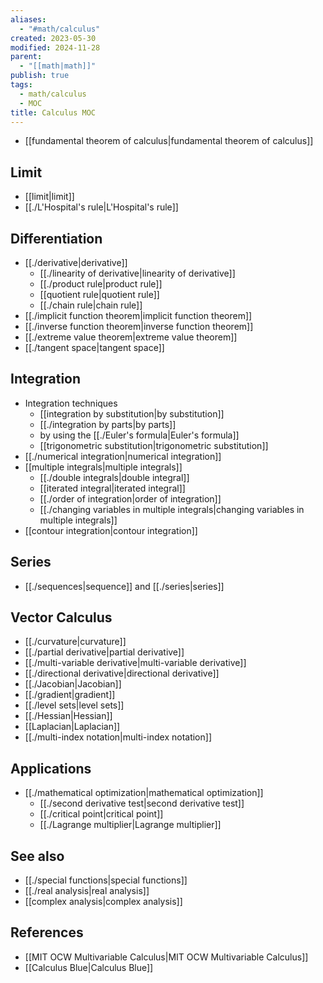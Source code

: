 ```yaml
---
aliases:
  - "#math/calculus"
created: 2023-05-30
modified: 2024-11-28
parent:
  - "[[math|math]]"
publish: true
tags:
  - math/calculus
  - MOC
title: Calculus MOC
---
```

- [[fundamental theorem of calculus|fundamental theorem of calculus]]

## Limit
- [[limit|limit]]
- [[./L'Hospital's rule|L'Hospital's rule]]
## Differentiation
- [[./derivative|derivative]]
  - [[./linearity of derivative|linearity of derivative]]
  - [[./product rule|product rule]]
  - [[quotient rule|quotient rule]]
  - [[./chain rule|chain rule]]
- [[./implicit function theorem|implicit function theorem]]
- [[./inverse function theorem|inverse function theorem]]
- [[./extreme value theorem|extreme value theorem]]
- [[./tangent space|tangent space]]

## Integration
- Integration techniques
  - [[integration by substitution|by substitution]]
  - [[./integration by parts|by parts]]
  - by using the [[./Euler's formula|Euler's formula]]
  - [[trigonometric substitution|trigonometric substitution]]
- [[./numerical integration|numerical integration]]
- [[multiple integrals|multiple integrals]]
  - [[./double integrals|double integral]]
  - [[iterated integral|iterated integral]]
  - [[./order of integration|order of integration]]
  - [[./changing variables in multiple integrals|changing variables in multiple integrals]]
- [[contour integration|contour integration]]

## Series
- [[./sequences|sequence]] and [[./series|series]]

## Vector Calculus
- [[./curvature|curvature]]
- [[./partial derivative|partial derivative]]
- [[./multi-variable derivative|multi-variable derivative]]
- [[./directional derivative|directional derivative]]
- [[./Jacobian|Jacobian]]
- [[./gradient|gradient]]
- [[./level sets|level sets]]
- [[./Hessian|Hessian]]
- [[Laplacian|Laplacian]]
- [[./multi-index notation|multi-index notation]]

## Applications
- [[./mathematical optimization|mathematical optimization]]
  - [[./second derivative test|second derivative test]]
  - [[./critical point|critical point]]
  - [[./Lagrange multiplier|Lagrange multiplier]]

## See also
- [[./special functions|special functions]]
- [[./real analysis|real analysis]]
- [[complex analysis|complex analysis]]
## References
- [[MIT OCW Multivariable Calculus|MIT OCW Multivariable Calculus]]
- [[Calculus Blue|Calculus Blue]]